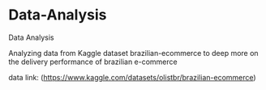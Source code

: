# Data-Analysis
Data Analysis

Analyzing data from Kaggle dataset brazilian-ecommerce to deep more on the delivery performance of brazilian e-commerce

data link: (https://www.kaggle.com/datasets/olistbr/brazilian-ecommerce) 
